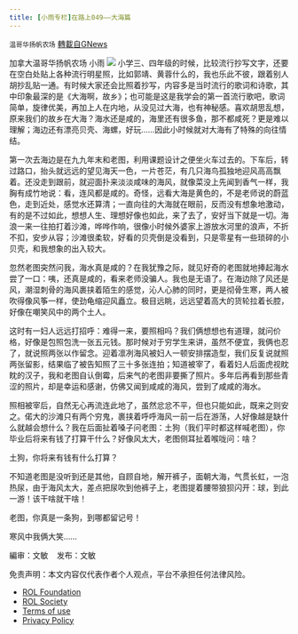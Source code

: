 ```yaml
---
title: [小雨专栏]在路上049——大海篇
---
```

`温哥华扬帆农场` [轉載自GNews](https://gnews.org/zh-hans/1731377/)

加拿大温哥华扬帆农场  小雨
![](https://assets.gnews.org/wp-content/uploads/2021/11/专栏图.png)
小学三、四年级的时候，比较流行抄写文字，还要在空白处贴上各种流行明星照，比如郭靖、黄蓉什么的，我也乐此不彼，跟着别人胡抄乱贴一通。有时候大家还会比照着抄写，内容多是当时流行的歌词和诗歌，其中印象最深的是《大海啊，故乡》；也可能是这是我学会的第一首流行歌吧，歌词简单，旋律优美，再加上人在内地，从没见过大海，也有神秘感。喜欢胡思乱想，原来我们的故乡在大海？海水还是咸的，海里还有很多鱼，那不都咸死？更是难以理解；海边还有漂亮贝壳、海螺，好玩……因此小时候就对大海有了特殊的向往情结。

第一次去海边是在九九年末和老图，利用课题设计之便坐火车过去的。下车后，转过路口，抬头就远远的望见海天一色，一片苍茫，有几只海鸟孤独地迎风高高飘着。还没走到跟前，就迎面扑来淡淡咸味的海风，就像菜没上先闻到香气一样，我胸有成竹地说：看，连风都是咸的。奇怪，远看大海是黄色的，不是老师说的蔚蓝色，走到近处，感觉水还算清；一直向往的大海就在眼前，反而没有想象地激动，有的是不过如此，想想人生、理想好像也如此，来了去了，安好当下就是一切。海浪一来一往拍打着沙滩，哗哗作响，很像小时候外婆家上游放水河里的浪声，不折不扣，安步从容；沙滩很柔软，好看的贝壳倒是没看到，只是零星有一些琐碎的小贝壳，和我想象的出入较大。

忽然老图突然问我，海水真是咸的？在我犹豫之际，就见好奇的老图就地捧起海水尝了一口：咦，还真是咸的，看来老师没骗人。我也是无语了。在海边除了风还是风，潮湿刺骨的海风裹挟着陌生的感觉，沁人心肺的同时，更是彻骨生寒，两人被吹得像风筝一样，使劲龟缩迎风矗立。极目远眺，远远望着高大的货轮拉着长腔，好像在嘲笑风中的两个土人。

这时有一妇人远远打招呼：难得一来，要照相吗？我们俩想想也有道理，就问价格，好像是包照包洗一张五元钱。那时候对于穷学生来讲，虽然不便宜，我俩也忍了，就说照两张以作留念。迎着凛冽海风被妇人一顿安排摆造型，我们反复说就照两张留影，结果临了被告知照了三十多张连拍；知道被宰了，看着妇人后面虎视眈眈的汉子，我和老图自认倒霉，后来气的老图非要撕了照片。多年后再看到那些青涩的照片，却是幸运和感谢，仿佛又闻到咸咸的海风，尝到了咸咸的海水。

照相被宰后，自然无心再流连此地了，虽然忿忿不平，但也只能如此，既来之则安之。偌大的沙滩只有两个穷鬼，裹挟着呼呼海风一前一后在游荡，人好像越是缺什么就越会想什么？我在后面扯着嗓子问老图：土狗（我们平时都这样喊老图），你毕业后将来有钱了打算干什么？好像风太大，老图侧耳扯着喉咙问：啥？

土狗，你将来有钱有什么打算？

不知道老图是没听到还是其他，自顾自地，解开裤子，面朝大海，气贯长虹，一泡热尿，由于海风太大，差点把尿吹到他裤子上，老图提着腰带狼狈闪开：球，到此一游！该干啥就干啥！

老图，你真是一条狗，到哪都留记号！

寒风中我俩大笑……

編审：文敏    发布：文敏

 

免责声明：本文内容仅代表作者个人观点，平台不承担任何法律风险。

- [ROL Foundation](https://rolfoundation.org/)
- [ROL Society](https://rolsociety.org/)
- [Terms of use](https://gnews.org/terms-of-use-3/)
- [Privacy Policy](https://gnews.org/privacy-policy/)
